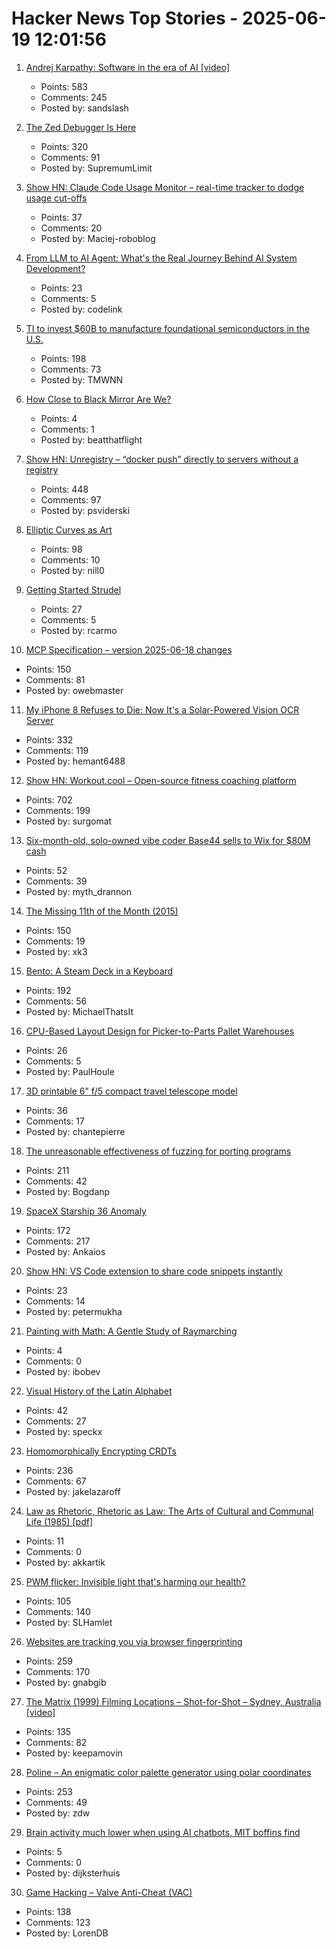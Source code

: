 # Hacker News Top Stories - 2025-06-19 12:01:56

1. [Andrej Karpathy: Software in the era of AI [video]](https://www.youtube.com/watch?v=LCEmiRjPEtQ)
   - Points: 583
   - Comments: 245
   - Posted by: sandslash

2. [The Zed Debugger Is Here](https://zed.dev/blog/debugger)
   - Points: 320
   - Comments: 91
   - Posted by: SupremumLimit

3. [Show HN: Claude Code Usage Monitor – real-time tracker to dodge usage cut-offs](https://github.com/Maciek-roboblog/Claude-Code-Usage-Monitor)
   - Points: 37
   - Comments: 20
   - Posted by: Maciej-roboblog

4. [From LLM to AI Agent: What's the Real Journey Behind AI System Development?](https://www.codelink.io/blog/post/ai-system-development-llm-rag-ai-workflow-agent)
   - Points: 23
   - Comments: 5
   - Posted by: codelink

5. [TI to invest $60B to manufacture foundational semiconductors in the U.S.](https://www.ti.com/about-ti/newsroom/news-releases/2025/texas-instruments-plans-to-invest-more-than--60-billion-to-manufacture-billions-of-foundational-semiconductors-in-the-us.html)
   - Points: 198
   - Comments: 73
   - Posted by: TMWNN

6. [How Close to Black Mirror Are We?](https://www.howclosetoblackmirror.com/)
   - Points: 4
   - Comments: 1
   - Posted by: beatthatflight

7. [Show HN: Unregistry – “docker push” directly to servers without a registry](https://github.com/psviderski/unregistry)
   - Points: 448
   - Comments: 97
   - Posted by: psviderski

8. [Elliptic Curves as Art](https://elliptic-curves.art/)
   - Points: 98
   - Comments: 10
   - Posted by: nill0

9. [Getting Started Strudel](https://strudel.cc/workshop/getting-started/)
   - Points: 27
   - Comments: 5
   - Posted by: rcarmo

10. [MCP Specification – version 2025-06-18 changes](https://modelcontextprotocol.io/specification/2025-06-18/changelog)
   - Points: 150
   - Comments: 81
   - Posted by: owebmaster

11. [My iPhone 8 Refuses to Die: Now It's a Solar-Powered Vision OCR Server](https://terminalbytes.com/iphone-8-solar-powered-vision-ocr-server/)
   - Points: 332
   - Comments: 119
   - Posted by: hemant6488

12. [Show HN: Workout.cool – Open-source fitness coaching platform](https://github.com/Snouzy/workout-cool)
   - Points: 702
   - Comments: 199
   - Posted by: surgomat

13. [Six-month-old, solo-owned vibe coder Base44 sells to Wix for $80M cash](https://techcrunch.com/2025/06/18/6-month-old-solo-owned-vibe-coder-base44-sells-to-wix-for-80m-cash/)
   - Points: 52
   - Comments: 39
   - Posted by: myth_drannon

14. [The Missing 11th of the Month (2015)](https://drhagen.com/blog/the-missing-11th-of-the-month/)
   - Points: 150
   - Comments: 19
   - Posted by: xk3

15. [Bento: A Steam Deck in a Keyboard](https://github.com/lunchbox-computer/bento)
   - Points: 192
   - Comments: 56
   - Posted by: MichaelThatsIt

16. [CPU-Based Layout Design for Picker-to-Parts Pallet Warehouses](https://arxiv.org/abs/2506.04266)
   - Points: 26
   - Comments: 5
   - Posted by: PaulHoule

17. [3D printable 6" f/5 compact travel telescope model](https://www.printables.com/model/1325533-smallest-telescope-kit-for-150750)
   - Points: 36
   - Comments: 17
   - Posted by: chantepierre

18. [The unreasonable effectiveness of fuzzing for porting programs](https://rjp.io/blog/2025-06-17-unreasonable-effectiveness-of-fuzzing)
   - Points: 211
   - Comments: 42
   - Posted by: Bogdanp

19. [SpaceX Starship 36 Anomaly](https://twitter.com/NASASpaceflight/status/1935548909805601020)
   - Points: 172
   - Comments: 217
   - Posted by: Ankaios

20. [Show HN: VS Code extension to share code snippets instantly](https://snippetshare.dev)
   - Points: 23
   - Comments: 14
   - Posted by: petermukha

21. [Painting with Math: A Gentle Study of Raymarching](https://blog.maximeheckel.com/posts/painting-with-math-a-gentle-study-of-raymarching/)
   - Points: 4
   - Comments: 0
   - Posted by: ibobev

22. [Visual History of the Latin Alphabet](https://uclab.fh-potsdam.de/arete/en)
   - Points: 42
   - Comments: 27
   - Posted by: speckx

23. [Homomorphically Encrypting CRDTs](https://jakelazaroff.com/words/homomorphically-encrypted-crdts/)
   - Points: 236
   - Comments: 67
   - Posted by: jakelazaroff

24. [Law as Rhetoric, Rhetoric as Law: The Arts of Cultural and Communal Life (1985) [pdf]](https://www.lwionline.org/sites/default/files/2016-09/v5%20White.pdf)
   - Points: 11
   - Comments: 0
   - Posted by: akkartik

25. [PWM flicker: Invisible light that's harming our health?](https://caseorganic.medium.com/the-invisible-light-thats-harming-our-health-and-how-we-can-light-things-better-d3916de90521)
   - Points: 105
   - Comments: 140
   - Posted by: SLHamlet

26. [Websites are tracking you via browser fingerprinting](https://engineering.tamu.edu/news/2025/06/websites-are-tracking-you-via-browser-fingerprinting.html)
   - Points: 259
   - Comments: 170
   - Posted by: gnabgib

27. [The Matrix (1999) Filming Locations – Shot-for-Shot – Sydney, Australia [video]](https://www.youtube.com/watch?v=UVf7rMqnwI0)
   - Points: 135
   - Comments: 82
   - Posted by: keepamovin

28. [Poline – An enigmatic color palette generator using polar coordinates](https://meodai.github.io/poline/)
   - Points: 253
   - Comments: 49
   - Posted by: zdw

29. [Brain activity much lower when using AI chatbots, MIT boffins find](https://www.theregister.com/2025/06/18/is_ai_changing_our_brains/)
   - Points: 5
   - Comments: 0
   - Posted by: dijksterhuis

30. [Game Hacking – Valve Anti-Cheat (VAC)](https://codeneverdies.github.io/posts/gh-2/)
   - Points: 138
   - Comments: 123
   - Posted by: LorenDB

